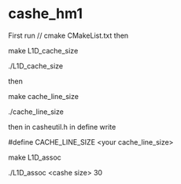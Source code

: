 # cashe_hm1

First run 
//  cmake CMakeList.txt
then

make L1D_cache_size

./L1D_cache_size

then

make cache_line_size

./cache_line_size

then in casheutil.h in define write 

#define CACHE_LINE_SIZE \<your cache_line_size>


make L1D_assoc

./L1D_assoc \<cashe size> 30
